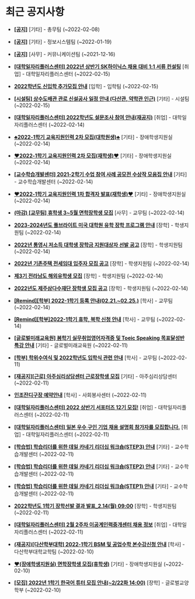 # 최근 공지사항

* **[[공지]](http://ajou.ac.kr/kr/ajou/notice.do?mode=view&amp;articleNo=180493&amp;article.offset=0&amp;articleLimit=30)**
 [기타] - 총무팀 (~2022-02-08)

* **[[공지]](http://ajou.ac.kr/kr/ajou/notice.do?mode=view&amp;articleNo=179802&amp;article.offset=0&amp;articleLimit=30)**
 [기타] - 정보시스템팀 (~2022-01-19)

* **[[공지]](http://ajou.ac.kr/kr/ajou/notice.do?mode=view&amp;articleNo=147976&amp;article.offset=0&amp;articleLimit=30)**
 [사무] - 커뮤니케이션팀 (~2021-12-16)

* **[[대학일자리플러스센터] 2022년 상반기 SK하이닉스 채용 대비 1:1 서류 컨설팅](http://ajou.ac.kr/kr/ajou/notice.do?mode=view&amp;articleNo=180861&amp;article.offset=0&amp;articleLimit=30)**
 [취업] - 대학일자리플러스센터 (~2022-02-15)

* **[2022학년도 신입학 추가모집 안내](http://ajou.ac.kr/kr/ajou/notice.do?mode=view&amp;articleNo=180859&amp;article.offset=0&amp;articleLimit=30)**
 [입학] - 입학팀 (~2022-02-15)

* **[[시설팀] 상수도배관 관로 신설공사 일정 안내 (다산관, 약학관 인근)](http://ajou.ac.kr/kr/ajou/notice.do?mode=view&amp;articleNo=180856&amp;article.offset=0&amp;articleLimit=30)**
 [기타] - 시설팀 (~2022-02-15)

* **[[대학일자리플러스센터] 2022학년도 설문조사 참여 안내(재공지)](http://ajou.ac.kr/kr/ajou/notice.do?mode=view&amp;articleNo=180763&amp;article.offset=0&amp;articleLimit=30)**
 [취업] - 대학일자리플러스센터 (~2022-02-14)

* **[♣2022-1학기 교육지원인력 2차 모집(대학원생)♣](http://ajou.ac.kr/kr/ajou/notice.do?mode=view&amp;articleNo=180717&amp;article.offset=0&amp;articleLimit=30)**
 [기타] - 장애학생지원실 (~2022-02-14)

* **[♥2022-1학기 교육지원인력 2차 모집(재학생)♥](http://ajou.ac.kr/kr/ajou/notice.do?mode=view&amp;articleNo=180716&amp;article.offset=0&amp;articleLimit=30)**
 [기타] - 장애학생지원실 (~2022-02-14)

* **[[교수학습개발센터] 2021-2학기 수업 참여 사례 공모전 수상작 모음집 안내](http://ajou.ac.kr/kr/ajou/notice.do?mode=view&amp;articleNo=180715&amp;article.offset=0&amp;articleLimit=30)**
 [기타] - 교수학습개발센터 (~2022-02-14)

* **[♥2022-1학기 교육지원인력 1차 합격자 발표(재학생)♥](http://ajou.ac.kr/kr/ajou/notice.do?mode=view&amp;articleNo=180712&amp;article.offset=0&amp;articleLimit=30)**
 [기타] - 장애학생지원실 (~2022-02-14)

* **[(마감) [교무팀] 휴학생 3~5월 면학장학생 모집](http://ajou.ac.kr/kr/ajou/notice.do?mode=view&amp;articleNo=180711&amp;article.offset=0&amp;articleLimit=30)**
 [사무] - 교무팀 (~2022-02-14)

* **[2023-2024년도 풀브라이트 미국 대학원 유학 장학 프로그램 안내](http://ajou.ac.kr/kr/ajou/notice.do?mode=view&amp;articleNo=180705&amp;article.offset=0&amp;articleLimit=30)**
 [장학] - 학생지원팀 (~2022-02-14)

* **[2022년 통영시 저소득 대학생 장학금 지원대상자 선발 공고](http://ajou.ac.kr/kr/ajou/notice.do?mode=view&amp;articleNo=180703&amp;article.offset=0&amp;articleLimit=30)**
 [장학] - 학생지원팀 (~2022-02-14)

* **[2022년 기존주택 전세임대 입주자 모집 공고](http://ajou.ac.kr/kr/ajou/notice.do?mode=view&amp;articleNo=180701&amp;article.offset=0&amp;articleLimit=30)**
 [장학] - 학생지원팀 (~2022-02-14)

* **[제3기 전라남도 해외유학생 모집](http://ajou.ac.kr/kr/ajou/notice.do?mode=view&amp;articleNo=180700&amp;article.offset=0&amp;articleLimit=30)**
 [장학] - 학생지원팀 (~2022-02-14)

* **[2022년도 제주삼다수재단 장학생 모집 공고](http://ajou.ac.kr/kr/ajou/notice.do?mode=view&amp;articleNo=180699&amp;article.offset=0&amp;articleLimit=30)**
 [장학] - 학생지원팀 (~2022-02-14)

* **[[Remind][학부] 2022-1학기 등록 안내(02.21.~02.25.)](http://ajou.ac.kr/kr/ajou/notice.do?mode=view&amp;articleNo=180696&amp;article.offset=0&amp;articleLimit=30)**
 [학사] - 교무팀 (~2022-02-14)

* **[[Remind][학부]2022-1학기 휴학, 복학 신청 안내](http://ajou.ac.kr/kr/ajou/notice.do?mode=view&amp;articleNo=180695&amp;article.offset=0&amp;articleLimit=30)**
 [학사] - 교무팀 (~2022-02-14)

* **[[글로벌미래교육원] 봄학기 실무취업영어자격증 및 Toeic Speaking 목표달성반 특강 안내](http://ajou.ac.kr/kr/ajou/notice.do?mode=view&amp;articleNo=180686&amp;article.offset=0&amp;articleLimit=30)**
 [기타] - 글로벌미래교육원 (~2022-02-11)

* **[[학부] 학위수여식 및 2022학년도 입학식 관련 안내](http://ajou.ac.kr/kr/ajou/notice.do?mode=view&amp;articleNo=180683&amp;article.offset=0&amp;articleLimit=30)**
 [학사] - 교무팀 (~2022-02-11)

* **[[재공지][근로] 아주심리상담센터 근로장학생 모집](http://ajou.ac.kr/kr/ajou/notice.do?mode=view&amp;articleNo=180680&amp;article.offset=0&amp;articleLimit=30)**
 [기타] - 아주심리상담센터 (~2022-02-11)

* **[인조잔디구장 예약안내](http://ajou.ac.kr/kr/ajou/notice.do?mode=view&amp;articleNo=180676&amp;article.offset=0&amp;articleLimit=30)**
 [학사] - 사회봉사센터 (~2022-02-11)

* **[[대학일자리플러스센터] 2022 상반기 서포터즈 12기 모집!](http://ajou.ac.kr/kr/ajou/notice.do?mode=view&amp;articleNo=180671&amp;article.offset=0&amp;articleLimit=30)**
 [취업] - 대학일자리플러스센터 (~2022-02-11)

* **[[대학일자리플러스센터] 일본 우수 구인 기업 채용 설명회 참가자를 모집합니다.](http://ajou.ac.kr/kr/ajou/notice.do?mode=view&amp;articleNo=180665&amp;article.offset=0&amp;articleLimit=30)**
 [취업] - 대학일자리플러스센터 (~2022-02-11)

* **[[학습법] 학습리더를 위한 데일 카네기 리더십 워크숍(STEP3) 안내](http://ajou.ac.kr/kr/ajou/notice.do?mode=view&amp;articleNo=180659&amp;article.offset=0&amp;articleLimit=30)**
 [기타] - 교수학습개발센터 (~2022-02-11)

* **[[학습법] 학습리더를 위한 데일 카네기 리더십 워크숍(STEP2) 안내](http://ajou.ac.kr/kr/ajou/notice.do?mode=view&amp;articleNo=180658&amp;article.offset=0&amp;articleLimit=30)**
 [기타] - 교수학습개발센터 (~2022-02-11)

* **[[학습법] 학습리더를 위한 데일 카네기 리더십 워크숍(STEP1) 안내](http://ajou.ac.kr/kr/ajou/notice.do?mode=view&amp;articleNo=180656&amp;article.offset=0&amp;articleLimit=30)**
 [기타] - 교수학습개발센터 (~2022-02-11)

* **[2022학년도 1학기 장학선발 결과 발표_2.14(월) 09:00](http://ajou.ac.kr/kr/ajou/notice.do?mode=view&amp;articleNo=180641&amp;article.offset=0&amp;articleLimit=30)**
 [장학] - 학생지원팀 (~2022-02-11)

* **[[대학일자리플러스센터] 2월 2주차 이공계인력중개센터 채용 정보](http://ajou.ac.kr/kr/ajou/notice.do?mode=view&amp;articleNo=180640&amp;article.offset=0&amp;articleLimit=30)**
 [취업] - 대학일자리플러스센터 (~2022-02-11)

* **[(재공지)[다산학부대학] 2022-1학기 BSM 및 공업수학 본수강신청 안내](http://ajou.ac.kr/kr/ajou/notice.do?mode=view&amp;articleNo=180624&amp;article.offset=0&amp;articleLimit=30)**
 [학사] - 다산학부대학교학팀 (~2022-02-10)

* **[♥(장애학생지원실) 면학장학생 모집(휴학생)](http://ajou.ac.kr/kr/ajou/notice.do?mode=view&amp;articleNo=180623&amp;article.offset=0&amp;articleLimit=30)**
 [기타] - 장애학생지원실 (~2022-02-10)

* **[[모집] 2022년 1학기 한국어 튜터 모집 안내(~2/22화 14:00)](http://ajou.ac.kr/kr/ajou/notice.do?mode=view&amp;articleNo=180622&amp;article.offset=0&amp;articleLimit=30)**
 [장학] - 글로벌교양학부 (~2022-02-10)
